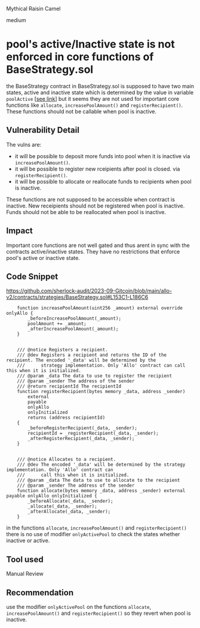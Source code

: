 Mythical Raisin Camel

medium

# pool's active/Inactive state is not enforced in core functions of BaseStrategy.sol
the BaseStrategy contract in BaseStrategy.sol is supposed to have two main states, active and inactive state which is determined by the value in variable `poolActive` [[see link](https://github.com/sherlock-audit/2023-09-Gitcoin/blob/main/allo-v2/contracts/strategies/BaseStrategy.sol#L37)] but it seems they are not used for important core functions like `allocate`, `increasePoolAmount()` and `registerRecipient()`. These functions should not be callable when pool is inactive. 

## Vulnerability Detail
The vulns are: 
- it will be possible to deposit more funds into pool when it is inactive via `increasePoolAmount()`. 
- it will be possible to register new rceipients after pool is closed. via `registerRecipient()`.
- it will be possible to allocate or reallocate funds to recipients when pool is inactive. 

These functions are not supposed to be accessible when contract is inactive. New receipients should not be registered when pool is inactive. Funds should not be able to be reallocated when pool is inactive. 

## Impact
Important core functions are not well gated and thus arent in sync with the contracts active/inactive states. They have no restrictions that enforce pool's active or inactive state.

## Code Snippet
https://github.com/sherlock-audit/2023-09-Gitcoin/blob/main/allo-v2/contracts/strategies/BaseStrategy.sol#L153C1-L186C6
```solidity
    function increasePoolAmount(uint256 _amount) external override onlyAllo {
        _beforeIncreasePoolAmount(_amount);
        poolAmount += _amount;
        _afterIncreasePoolAmount(_amount);
    }


    /// @notice Registers a recipient.
    /// @dev Registers a recipient and returns the ID of the recipient. The encoded '_data' will be determined by the
    ///      strategy implementation. Only 'Allo' contract can call this when it is initialized.
    /// @param _data The data to use to register the recipient
    /// @param _sender The address of the sender
    /// @return recipientId The recipientId
    function registerRecipient(bytes memory _data, address _sender)
        external
        payable
        onlyAllo
        onlyInitialized
        returns (address recipientId)
    {
        _beforeRegisterRecipient(_data, _sender);
        recipientId = _registerRecipient(_data, _sender);
        _afterRegisterRecipient(_data, _sender);
    }


    /// @notice Allocates to a recipient.
    /// @dev The encoded '_data' will be determined by the strategy implementation. Only 'Allo' contract can
    ///      call this when it is initialized.
    /// @param _data The data to use to allocate to the recipient
    /// @param _sender The address of the sender
    function allocate(bytes memory _data, address _sender) external payable onlyAllo onlyInitialized {
        _beforeAllocate(_data, _sender);
        _allocate(_data, _sender);
        _afterAllocate(_data, _sender);
    }
```
in the functions `allocate`, `increasePoolAmount()` and `registerRecipient()` there is no use of modifier `onlyActivePool` to check the states whether inactive or active. 
## Tool used

Manual Review

## Recommendation
use the modifier `onlyActivePool` on the functions `allocate`, `increasePoolAmount()` and `registerRecipient()` so they revert when pool is inactive. 